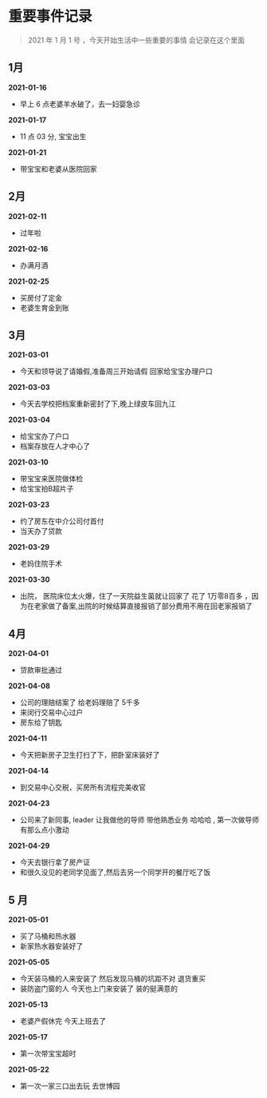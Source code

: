 # 重要事件记录

> 2021 年 1 月 1 号 ，今天开始生活中一些重要的事情 会记录在这个里面  

## 1月

**2021-01-16**

- 早上 6 点老婆羊水破了，去一妇婴急诊

**2021-01-17**

- 11 点 03 分, 宝宝出生

**2021-01-21**

- 带宝宝和老婆从医院回家

## 2月

**2021-02-11**

- 过年啦

**2021-02-16**

- 办满月酒

**2021-02-25**

- 买房付了定金
- 老婆生育金到账

## 3月

**2021-03-01**

- 今天和领导说了请婚假,准备周三开始请假 回家给宝宝办理户口

**2021-03-03**

- 今天去学校把档案重新密封了下,晚上绿皮车回九江

**2021-03-04**

- 给宝宝办了户口
- 档案存放在人才中心了

**2021-03-10**

- 带宝宝来医院做体检
- 给宝宝拍B超片子

**2021-03-23**

- 约了房东在中介公司付首付
- 当天办了贷款

**2021-03-29**

- 老妈住院手术

**2021-03-30**

- 出院， 医院床位太火爆，住了一天院益生菌就让回家了 花了 1万零8百多 ，因为在老家做了备案,出院的时候结算直接报销了部分费用不用在回老家报销了

## 4月

**2021-04-01**

- 贷款审批通过

**2021-04-08**

- 公司的理赔结案了 给老妈理赔了 5千多
- 来闵行交易中心过户
- 房东给了钥匙

**2021-04-11**

- 今天把新房子卫生打扫了下，把卧室床装好了

**2021-04-14**

- 到交易中心交税，买房所有流程完美收官

**2021-04-23**

- 公司来了新同事, leader 让我做他的导师 带他熟悉业务 哈哈哈 , 第一次做导师有那么点小激动 

**2021-04-29**

- 今天去银行拿了房产证
- 和很久没见的老同学见面了,然后去另一个同学开的餐厅吃了饭

## 5 月

**2021-05-01**

- 买了马桶和热水器
- 新家热水器安装好了

**2021-05-05**

- 今天装马桶的人来安装了 然后发现马桶的坑距不对 退货重买
- 装防盗门窗的人 今天也上门来安装了 装的挺满意的

**2021-05-13**

- 老婆产假休完 今天上班去了

**2021-05-17**

- 第一次带宝宝超时

**2021-05-22**

- 第一次一家三口出去玩 去世博园